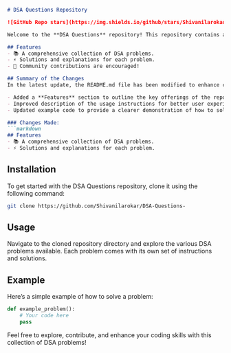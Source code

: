 ```markdown
# DSA Questions Repository

![GitHub Repo stars](https://img.shields.io/github/stars/Shivanilarokar/DSA-Questions-) ![GitHub forks](https://img.shields.io/github/forks/Shivanilarokar/DSA-Questions-) ![GitHub issues](https://img.shields.io/github/issues/Shivanilarokar/DSA-Questions-)

Welcome to the **DSA Questions** repository! This repository contains a collection of Data Structures and Algorithms (DSA) problems designed to help you enhance your coding skills.

## Features
- 📚 A comprehensive collection of DSA problems.
- ⚡ Solutions and explanations for each problem.
- 🤝 Community contributions are encouraged!

## Summary of the Changes
In the latest update, the README.md file has been modified to enhance clarity and usability. Key changes include:

- Added a **Features** section to outline the key offerings of the repository.
- Improved description of the usage instructions for better user experience.
- Updated example code to provide a clearer demonstration of how to solve a DSA problem.

### Changes Made:
```markdown
## Features
- 📚 A comprehensive collection of DSA problems.
- ⚡ Solutions and explanations for each problem.
```

## Installation
To get started with the DSA Questions repository, clone it using the following command:

```bash
git clone https://github.com/Shivanilarokar/DSA-Questions-
```

## Usage
Navigate to the cloned repository directory and explore the various DSA problems available. Each problem comes with its own set of instructions and solutions.

## Example
Here’s a simple example of how to solve a problem:

```python
def example_problem():
    # Your code here
    pass
```

Feel free to explore, contribute, and enhance your coding skills with this collection of DSA problems!
```